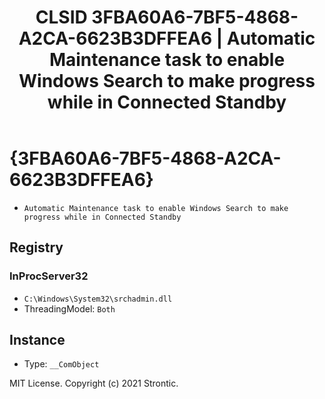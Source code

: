 ﻿---
title: "CLSID 3FBA60A6-7BF5-4868-A2CA-6623B3DFFEA6 | Automatic Maintenance task to enable Windows Search to make progress while in Connected Standby"
excerpt: What is COM-Object CLSID 3FBA60A6-7BF5-4868-A2CA-6623B3DFFEA6?
---

# {3FBA60A6-7BF5-4868-A2CA-6623B3DFFEA6}

* `Automatic Maintenance task to enable Windows Search to make progress while in Connected Standby`

## Registry


### InProcServer32

* `C:\Windows\System32\srchadmin.dll`
* ThreadingModel: `Both`

## Instance

* Type: `__ComObject`

MIT License. Copyright (c) 2021 Strontic.


